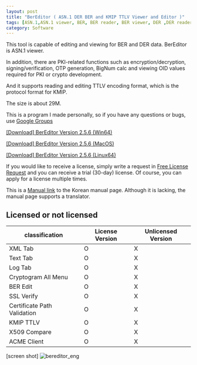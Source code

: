 ```yaml
---
layout: post
title: "BerEditor ( ASN.1 DER BER and KMIP TTLV Viewer and Editor )"
tags: [ASN.1,ASN.1 viewer, BER, BER reader, BER viewer, DER ,DER reader, BigNum Calc, KMIP, TTLV]
category: Software
---
```

This tool is capable of editing  and viewing for BER and DER  data.
BerEditor is ASN.1 viewer.


In addition, there are PKI-related functions such as encryption/decryption, signing/verification, OTP generation, BigNum calc and viewing OID values required for PKI or crypto development.

And it supports reading and editing TTLV encoding format, which is the protocol format for KMIP.

The size is about 29M.

This is a program I made personally, so if you have any questions or bugs, use [Google Groups]( https://groups.google.com/g/bereditor, "Google Groups" )

[[Download] BerEditor Version 2.5.6 (Win64)]( https://jykim74.github.io/msi/BerEditor-enV256.msi "BerEditor" )

[[Download] BerEditor Version 2.5.6 (MacOS)]( https://jykim74.github.io/dmg/BerEditorV256.dmg "BerEditor" )

[[Download] BerEditor Version 2.5.6 (Linux64)]( https://jykim74.github.io/zip/BerEditorV256.zip "BerEditor" )

If you would like to receive a license, simply write a request in [Free License Request](https::/jykim7.mycafe24.com/user_reg.php) and you can receive a trial (30-day) license.
Of course, you can apply for a license multiple times.

This is a [Manual link]( https://jykim74.tistory.com/category/Manual/BerEditor "BerEditor Manual")  to the Korean manual page.
Although it is lacking, the manual page supports a translator.

## Licensed or not licensed

|classification|License Version|Unlicensed Version|
|---|---|---|
|XML Tab| O | X |
|Text Tab | O | X |
| Log Tab | O | X |
| Cryptogram All Menu | O | X |
| BER Edit | O | X |
| SSL Verify | O | X |
| Certificate Path Validation | O | X |
| KMIP TTLV | O | X |
| X509 Compare | O | X |
| ACME Client | O | X |



[screen shot]
![bereditor_eng](https://user-images.githubusercontent.com/23622335/231694027-2c105393-a052-4008-a5d9-082437ce1744.png)
